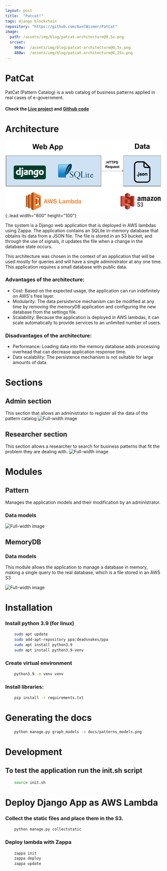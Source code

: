 ```yaml
---
layout: post
title:  "Patcat!"
tags: django blockchain
repository: "https://github.com/AxelWismer/PatCat"
image: 
  path: /assets/img/blog/patcat-architecture@0,5x.png
  srcset:
    960w:  /assets/img/blog/patcat-architecture@0,5x.png
    480w:  /assets/img/blog/patcat-architecture@0,25x.png
---
```

# PatCat
PatCat (Pattern Catalog) is a web catalog of business patterns applied in real cases of e-government.

#### Check the [Live project](https://houv30niob.execute-api.us-east-2.amazonaws.com/dev) and [Github code]({{page.repository}})

# Architecture
![Full-width image](https://github.com/AxelWismer/PatCat/raw/main/docs/architecture.png){:.lead width="800" height="100"}

The system is a Django web application that is deployed in AWS lambdas using Zappa. The application contains an SQLite in-memory database that obtains its data from a JSON file. The file is stored in an S3 bucket, and through the use of signals, it updates the file when a change in the database state occurs.

This architecture was chosen in the context of an application that will be used mostly for queries and will have a single administrator at any one time. This application requires a small database with public data.

### Advantages of the architecture:
- Cost: Based on the expected usage, the application can run indefinitely on AWS's free layer.
- Modularity: The data persistence mechanism can be modified at any time by removing the memoryDB application and configuring the new database from the settings file.
- Scalability: Because the application is deployed in AWS lambdas, it can scale automatically to provide services to an unlimited number of users.

### Disadvantages of the architecture:
- Performance: Loading data into the memory database adds processing overhead that can decrease application response time.
- Data scalability: The persistence mechanism is not suitable for large amounts of data.

# Sections
## Admin section
This section that allows an administrator to register all the data of the pattern catalog
![Full-width image]({{page.repository}}/raw/main/docs/admin_dashboard.png)


## Researcher section
This section allows a researcher to search for business patterns that fit the problem they are dealing with.
![Full-width image]({{page.repository}}/raw/main/docs/researcher_section.png)

# Modules
## Pattern
Manages the application models and their modification by an administrator.
### Data models
![Full-width image]({{page.repository}}/raw/main/docs/patterns_models.png)

## MemoryDB
### Data models
This module allows the application to manage a database in memory, making a single query to the real database, which is a file stored in an AWS S3

![Full-width image]({{page.repository}}/raw/main/docs/memoryDB.png)

# Installation
### Install python 3.9 (for linux)
~~~sh
    sudo apt update
    sudo add-apt-repository ppa:deadsnakes/ppa
    sudo apt install python3.9
    sudo apt install python3.9-venv
~~~
### Create virtual environment
~~~sh
    python3.9 -m venv venv
~~~
### Install libraries:
~~~sh
    pip install -r requirements.txt
~~~
# Generating the docs
~~~sh
    python manage.py graph_models -o docs/patterns_models.png
~~~
# Development
## To test the application run the init.sh script
~~~sh
    source init.sh
~~~
# Deploy Django App as AWS Lambda
### Collect the static files and place them in the S3.
~~~sh
    python manage.py collectstatic
~~~
### Deploy lambda with Zappa
~~~sh
    zappa init
    zappa deploy
    zappa update
~~~